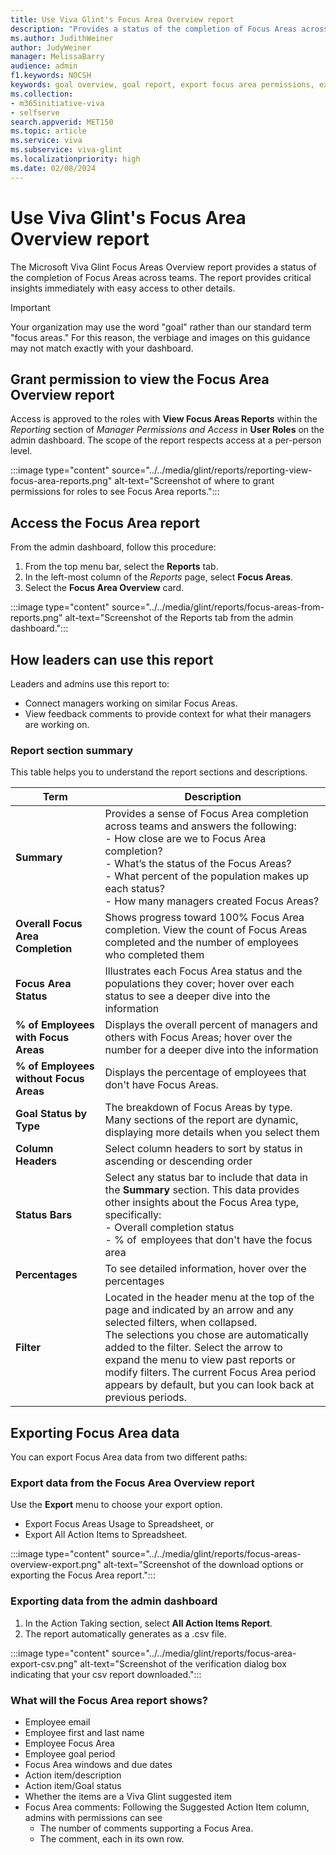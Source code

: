 ```yaml
---
title: Use Viva Glint's Focus Area Overview report
description: "Provides a status of the completion of Focus Areas across teams, at-a-glance critical insights, and access to other details."
ms.author: JudithWeiner
author: JudyWeiner
manager: MelissaBarry
audience: admin
f1.keywords: NOCSH
keywords: goal overview, goal report, export focus area permissions, export focus areas, roles with focus area permissions
ms.collection:  
- m365initiative-viva
- selfserve 
search.appverid: MET150 
ms.topic: article
ms.service: viva
ms.subservice: viva-glint
ms.localizationpriority: high
ms.date: 02/08/2024
---
```


# Use Viva Glint's Focus Area Overview report

The Microsoft Viva Glint Focus Areas Overview report provides a status of the completion of Focus Areas across teams. The report provides critical insights immediately with easy access to other details.  

>[!IMPORTANT]
>Your organization may use the word "goal" rather than our standard term "focus areas." For this reason, the verbiage and images on this guidance may not match exactly with your dashboard. 

## Grant permission to view the Focus Area Overview report 

Access is approved to the roles with **View Focus Areas Reports** within the *Reporting* section of *Manager Permissions and Access* in **User Roles** on the admin dashboard. The scope of the report respects access at a per-person level. 

:::image type="content" source="../../media/glint/reports/reporting-view-focus-area-reports.png" alt-text="Screenshot of where to grant permissions for roles to see Focus Area reports.":::

## Access the Focus Area report 

From the admin dashboard, follow this procedure: 

1. From the top menu bar, select the **Reports** tab. 
1. In the left-most column of the *Reports* page, select **Focus Areas**.  
1. Select the **Focus Area Overview** card.

:::image type="content" source="../../media/glint/reports/focus-areas-from-reports.png" alt-text="Screenshot of the Reports tab from the admin dashboard.":::

## How leaders can use this report 

Leaders and admins use this report to: 

- Connect managers working on similar Focus Areas. 
- View feedback comments to provide context for what their managers are working on. 

### Report section summary 

This table helps you to understand the report sections and descriptions.

| **Term** | **Description** | 
|---|---|
| **Summary** | Provides a sense of Focus Area completion across teams and answers the following: <br> - How close are we to Focus Area completion?<br>- What’s the status of the Focus Areas? <br>- What percent of the population makes up each status?<br>- How many managers created Focus Areas?|
| **Overall Focus Area Completion** | Shows progress toward 100% Focus Area completion. View the count of Focus Areas completed and the number of employees who completed them |
| **Focus Area Status** | Illustrates each Focus Area status and the populations they cover; hover over each status to see a deeper dive into the information|
| **% of Employees with Focus Areas** | Displays the overall percent of managers and others with Focus Areas; hover over the number for a deeper dive into the information | 
| **% of Employees without Focus Areas** | Displays the percentage of employees that don't have Focus Areas. |
| **Goal Status by Type** | The breakdown of Focus Areas by type. Many sections of the report are dynamic, displaying more details when you select them |
| **Column Headers** | Select column headers to sort by status in ascending or descending order |
| **Status Bars** | Select any status bar to include that data in the **Summary** section. This data provides other insights about the Focus Area type, specifically: <br>- Overall completion status <br>- % of  employees that don't have the focus area| 
| **Percentages** | To see detailed information, hover over the percentages|
| **Filter** | Located in the header menu at the top of the page and indicated by an arrow and any selected filters, when collapsed. <br> The selections you chose are automatically added to the filter. Select the arrow to expand the menu to view past reports or modify filters. The current Focus Area period appears by default, but you can look back at previous periods.|

## Exporting Focus Area data  

You can export Focus Area data from two different paths: 

### Export data from the Focus Area Overview report 

Use the **Export** menu to choose your export option. 
- Export Focus Areas Usage to Spreadsheet, or
- Export All Action Items to Spreadsheet.

:::image type="content" source="../../media/glint/reports/focus-areas-overview-export.png" alt-text="Screenshot of the download options or exporting the Focus Area report.":::

### Exporting data from the admin dashboard 

1. In the Action Taking section, select **All Action Items Report**.
1. The report automatically generates as a .csv file.

:::image type="content" source="../../media/glint/reports/focus-area-export-csv.png" alt-text="Screenshot of the verification dialog box indicating that your csv report downloaded.":::


### What will the Focus Area report shows? 

- Employee email 
- Employee first and last name 
- Employee Focus Area 
- Employee goal period 
- Focus Area windows and due dates 
- Action item/description 
- Action item/Goal status 
- Whether the items are a Viva Glint suggested item 
- Focus Area comments: Following the Suggested Action Item column, admins with permissions can see
   - The number of comments supporting a Focus Area.
   - The comment, each in its own row. 


